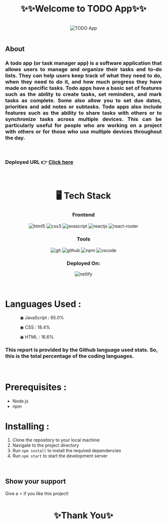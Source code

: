 <h1 align="center">✨✨Welcome to TODO App✨✨</h1>

<br/>

<div align="center">
  <img  src="https://i.imgur.com/pe4ZXJM.png" alt="TODO App"/>
</div>
<br/>

## About

<h3 align="justify" width="80%">A todo app (or task manager app) is a software application that allows users to manage and organize their tasks and to-do lists. They can help users keep track of what they need to do, when they need to do it, and how much progress they have made on specific tasks.
Todo apps have a basic set of features such as the ability to create tasks, set reminders, and mark tasks as complete. Some also allow you to set due dates, priorities and add notes or subtasks.
Todo apps also include features such as the ability to share tasks with others or to synchronize tasks across multiple devices. This can be particularly useful for people who are working on a project with others or for those who use multiple devices throughout the day.</h3>

<br/>

### Deployed URL 👉 [Click here](https://glassscart.vercel.app/)

<br/>

<h1 align="center">🖥️ Tech Stack</h1>

 <div align="center"><h3 align="center">Frontend</h3>
<img src="https://img.shields.io/badge/html5-%23E34F26.svg?style=for-the-badge&logo=html5&logoColor=white" align="center" alt="html5">
<img src = "https://img.shields.io/badge/css3-%231572B6.svg?style=for-the-badge&logo=css3&logoColor=white" align="center" alt="css3">
<img src ="https://img.shields.io/badge/javascript-%23323330.svg?style=for-the-badge&logo=javascript&logoColor=%23F7DF1E" align="center" alt="javascript">
<img src="https://img.shields.io/badge/React-20232A?style=for-the-badge&logo=react&logoColor=61DAFB"  align="center" alt="reactjs" />
<img src="https://img.shields.io/badge/React_Router-CA4245?style=for-the-badge&logo=react-router&logoColor=white"  align="center" alt="react-router" />
</div>

<div align="center"><h3 align="center">Tools</h3> 
<img src="https://img.shields.io/badge/Git-f44d27?style=for-the-badge&logo=git&logoColor=white"  align="center" alt="git"/>
<img src="https://img.shields.io/badge/GitHub-100000?style=for-the-badge&logo=github&logoColor=white"  align="center" alt="github"/>
<img src = "https://img.shields.io/badge/NPM-%23000000.svg?style=for-the-badge&logo=npm&logoColor=white" align="center" alt="npm">
<img src="https://img.shields.io/badge/Visual%20Studio-5C2D91.svg?style=for-the-badge&logo=visual-studio&logoColor=white"  align="center" alt="vscode"/>
 </div>

<div align="center"><h3 align="center">Deployed On:</h3>
  <img src="https://img.shields.io/badge/netlify-%23000000.svg?style=for-the-badge&logo=netlify&logoColor=white"  alt="netlify"/>
</div>
</p>

<br/>

# Languages Used :

<ul dir="auto">
 <ol dir="auto">◉ JavaScript : 65.0%</ol>
 <ol dir="auto">◉ CSS : 18.4%</ol>
 <ol dir="auto">◉ HTML : 16.6%</ol>
 </ul>
 
### This report is provided by the Github language used stats. So, this is the total percentage of the coding languages.

<br/>

# Prerequisites :

- Node.js
- npm

# Installing :

1. Clone the repository to your local machine
2. Navigate to the project directory
3. Run `npm install` to install the required dependencies
4. Run `npm start` to start the development server

<br/>

## Show your support

Give a ⭐️ if you like this project!

<h1 align="center">✨Thank You✨</h1>
